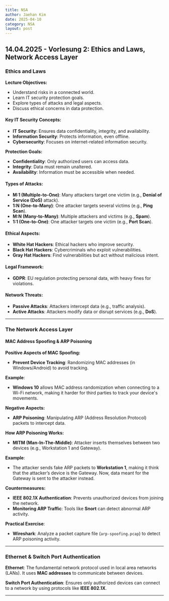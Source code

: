 ```yaml
---
title: NSA
author: Jaehan Kim
date: 2025-04-10
category: NSA
layout: post
---
```


14.04.2025 - Vorlesung 2: Ethics and Laws, Network Access Layer
-------------

### Ethics and Laws

**Lecture Objectives:**

- Understand risks in a connected world.
- Learn IT security protection goals.
- Explore types of attacks and legal aspects.
- Discuss ethical concerns in data protection.

#### Key IT Security Concepts:

- **IT Security**: Ensures data confidentiality, integrity, and availability.
- **Information Security**: Protects information, even offline.
- **Cybersecurity**: Focuses on internet-related information security.

**Protection Goals:**

- **Confidentiality**: Only authorized users can access data.
- **Integrity**: Data must remain unaltered.
- **Availability**: Information must be accessible when needed.

#### Types of Attacks:

- **M:1 (Multiple-to-One)**: Many attackers target one victim (e.g., **Denial of Service (DoS)** attack).
- **1:N (One-to-Many)**: One attacker targets several victims (e.g., **Ping Scan**).
- **M:N (Many-to-Many)**: Multiple attackers and victims (e.g., **Spam**).
- **1:1 (One-to-One)**: One attacker targets one victim (e.g., **Port Scan**).

#### Ethical Aspects:

- **White Hat Hackers**: Ethical hackers who improve security.
- **Black Hat Hackers**: Cybercriminals who exploit vulnerabilities.
- **Gray Hat Hackers**: Find vulnerabilities but act without malicious intent.

#### Legal Framework:

- **GDPR**: EU regulation protecting personal data, with heavy fines for violations.

#### Network Threats:

- **Passive Attacks**: Attackers intercept data (e.g., traffic analysis).
- **Active Attacks**: Attackers modify data or disrupt services (e.g., **DoS**).

---

### The Network Access Layer

#### MAC Address Spoofing & ARP Poisoning

**Positive Aspects of MAC Spoofing:**

- **Prevent Device Tracking**: Randomizing MAC addresses (in Windows/Android) to avoid tracking.
  
**Example**:  
- **Windows 10** allows MAC address randomization when connecting to a Wi-Fi network, making it harder for third parties to track your device's movements.

**Negative Aspects:**

- **ARP Poisoning**: Manipulating ARP (Address Resolution Protocol) packets to intercept data.

**How ARP Poisoning Works:**

- **MITM (Man-In-The-Middle)**: Attacker inserts themselves between two devices (e.g., Workstation 1 and Gateway).
  
**Example**:  
- The attacker sends fake ARP packets to **Workstation 1**, making it think that the attacker’s device is the Gateway. Now, data meant for the Gateway is sent to the attacker instead.

**Countermeasures:**

- **IEEE 802.1X Authentication**: Prevents unauthorized devices from joining the network.
- **Monitoring ARP Traffic**: Tools like **Snort** can detect abnormal ARP activity.

**Practical Exercise**:

- **Wireshark**: Analyze a packet capture file (`arp-spoofing.pcap`) to detect ARP poisoning activity.

---

### Ethernet & Switch Port Authentication

**Ethernet**: The fundamental network protocol used in local area networks (LANs). It uses **MAC addresses** to communicate between devices.

**Switch Port Authentication**: Ensures only authorized devices can connect to a network by using protocols like **IEEE 802.1X**.

---
